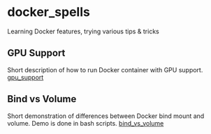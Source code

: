 # docker_spells
Learning Docker features, trying various tips & tricks

## GPU Support
Short description of how to run Docker container with GPU support.
[gpu_support](gpu_support/README.md)

## Bind vs Volume
Short demonstration of differences between Docker bind mount and volume.
Demo is done in bash scripts.
[bind_vs_volume](bind_vs_volume/README.md)
